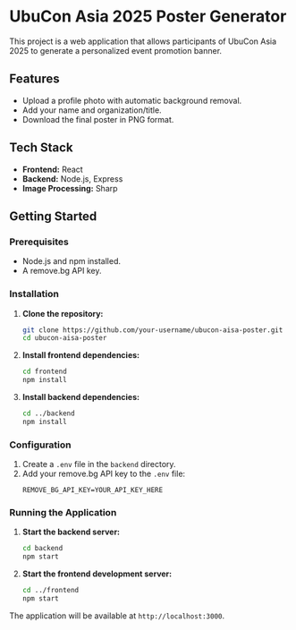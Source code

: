 # UbuCon Asia 2025 Poster Generator

This project is a web application that allows participants of UbuCon Asia 2025 to generate a personalized event promotion banner.

## Features

- Upload a profile photo with automatic background removal.
- Add your name and organization/title.
- Download the final poster in PNG format.

## Tech Stack

- **Frontend:** React
- **Backend:** Node.js, Express
- **Image Processing:** Sharp

## Getting Started

### Prerequisites

- Node.js and npm installed.
- A remove.bg API key.

### Installation

1. **Clone the repository:**
   ```bash
   git clone https://github.com/your-username/ubucon-aisa-poster.git
   cd ubucon-aisa-poster
   ```

2. **Install frontend dependencies:**
   ```bash
   cd frontend
   npm install
   ```

3. **Install backend dependencies:**
   ```bash
   cd ../backend
   npm install
   ```

### Configuration

1. Create a `.env` file in the `backend` directory.
2. Add your remove.bg API key to the `.env` file:
   ```
   REMOVE_BG_API_KEY=YOUR_API_KEY_HERE
   ```

### Running the Application

1. **Start the backend server:**
   ```bash
   cd backend
   npm start
   ```

2. **Start the frontend development server:**
   ```bash
   cd ../frontend
   npm start
   ```

The application will be available at `http://localhost:3000`.
